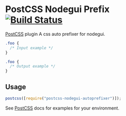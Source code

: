# PostCSS Nodegui Prefix [![Build Status][ci-img]][ci]

[PostCSS] plugin A css auto prefixer for nodegui.

[postcss]: https://github.com/postcss/postcss
[ci-img]: https://travis-ci.org/master-atul/postcss-nodegui-autoprefixer.svg
[ci]: https://travis-ci.org/master-atul/postcss-nodegui-autoprefixer

```css
.foo {
  /* Input example */
}
```

```css
.foo {
  /* Output example */
}
```

## Usage

```js
postcss([require("postcss-nodegui-autoprefixer")]);
```

See [PostCSS] docs for examples for your environment.
